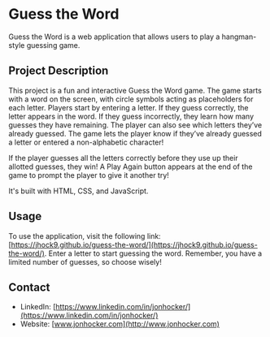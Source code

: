 # Guess the Word

Guess the Word is a web application that allows users to play a hangman-style guessing game.

## Project Description

This project is a fun and interactive Guess the Word game. The game starts with a word on the screen, with circle symbols acting as placeholders for each letter. Players start by entering a letter. If they guess correctly, the letter appears in the word. If they guess incorrectly, they learn how many guesses they have remaining. The player can also see which letters they’ve already guessed. The game lets the player know if they’ve already guessed a letter or entered a non-alphabetic character!

If the player guesses all the letters correctly before they use up their allotted guesses, they win! A Play Again button appears at the end of the game to prompt the player to give it another try! 

It's built with HTML, CSS, and JavaScript.

## Usage

To use the application, visit the following link: [https://jhock9.github.io/guess-the-word/](https://jhock9.github.io/guess-the-word/). Enter a letter to start guessing the word. Remember, you have a limited number of guesses, so choose wisely!

## Contact

- LinkedIn: [https://www.linkedin.com/in/jonhocker/](https://www.linkedin.com/in/jonhocker/)
- Website: [www.jonhocker.com](http://www.jonhocker.com)
